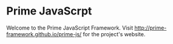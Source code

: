 Prime JavaScrpt
========

Welcome to the Prime JavaScript Framework. Visit http://prime-framework.github.io/prime-js/ for the project's website.